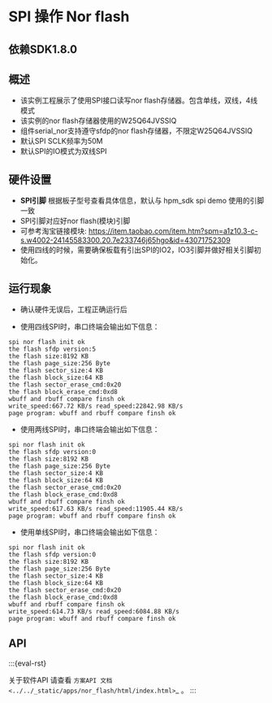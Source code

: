 # SPI 操作 Nor flash

## 依赖SDK1.8.0

## 概述

- 该实例工程展示了使用SPI接口读写nor flash存储器。包含单线，双线，4线模式
- 该实例的nor flash存储器使用的W25Q64JVSSIQ
- 组件serial_nor支持遵守sfdp的nor flash存储器，不限定W25Q64JVSSIQ
- 默认SPI SCLK频率为50M
- 默认SPI的IO模式为双线SPI

## 硬件设置
- **SPI引脚** 根据板子型号查看具体信息，默认与 hpm_sdk spi demo 使用的引脚一致
- SPI引脚对应好nor flash(模块)引脚
- 可参考淘宝链接模块: https://item.taobao.com/item.htm?spm=a1z10.3-c-s.w4002-24145583300.20.7e233746j65hgo&id=43071752309
- 使用四线的时候，需要确保板载有引出SPI的IO2，IO3引脚并做好相关引脚初始化。

## 运行现象

- 确认硬件无误后，工程正确运行后

- 使用四线SPI时，串口终端会输出如下信息：
```console
spi nor flash init ok
the flash sfdp version:5
the flash size:8192 KB
the flash page_size:256 Byte
the flash sector_size:4 KB
the flash block_size:64 KB
the flash sector_erase_cmd:0x20
the flash block_erase_cmd:0xd8
wbuff and rbuff compare finsh ok
write_speed:667.72 KB/s read_speed:22842.98 KB/s
page program: wbuff and rbuff compare finsh ok
```

- 使用两线SPI时，串口终端会输出如下信息：
```console
spi nor flash init ok
the flash sfdp version:0
the flash size:8192 KB
the flash page_size:256 Byte
the flash sector_size:4 KB
the flash block_size:64 KB
the flash sector_erase_cmd:0x20
the flash block_erase_cmd:0xd8
wbuff and rbuff compare finsh ok
write_speed:617.63 KB/s read_speed:11905.44 KB/s
page program: wbuff and rbuff compare finsh ok
```

- 使用单线SPI时，串口终端会输出如下信息：
```console
spi nor flash init ok
the flash sfdp version:0
the flash size:8192 KB
the flash page_size:256 Byte
the flash sector_size:4 KB
the flash block_size:64 KB
the flash sector_erase_cmd:0x20
the flash block_erase_cmd:0xd8
wbuff and rbuff compare finsh ok
write_speed:614.73 KB/s read_speed:6084.88 KB/s
page program: wbuff and rbuff compare finsh ok
```

## API

:::{eval-rst}

关于软件API 请查看 `方案API 文档 <../../_static/apps/nor_flash/html/index.html>`_ 。
:::
